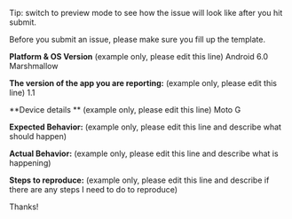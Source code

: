 Tip: switch to preview mode to see how the issue will look like after you hit submit.

Before you submit an issue, please make sure you fill up the template. 

**Platform & OS Version**
(example only, please edit this line) Android 6.0 Marshmallow

**The version of the app you are reporting:**
(example only, please edit this line) 1.1

**Device details **
(example only, please edit this line) Moto G

**Expected Behavior:**
(example only, please edit this line and describe what should happen)

**Actual Behavior:**
(example only, please edit this line and describe what is happening)

**Steps to reproduce:**
(example only, please edit this line and describe if there are any steps I need to do to reproduce)


Thanks!
